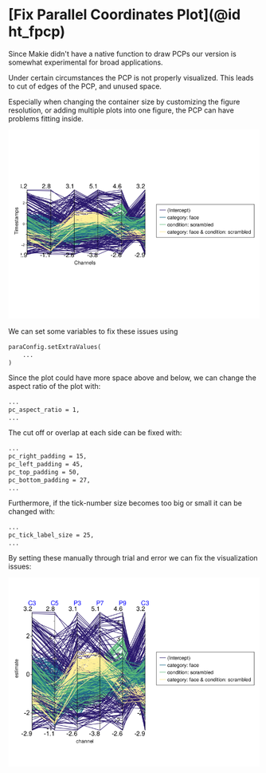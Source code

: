 # [Fix Parallel Coordinates Plot](@id ht_fpcp)

Since Makie didn't have a native function to draw PCPs our version is somewhat experimental for broad applications.

Under certain circumstances the PCP is not properly visualized.
This leads to cut of edges of the PCP, and unused space.

Especially when changing the container size by customizing the figure resolution, or adding multiple plots into one figure, the PCP can have problems fitting inside.

![PCP with cutoff and bad spacing](../images/broken_PCP.png)


We can set some variables to fix these issues using

```
paraConfig.setExtraValues(
    ...
)
```

Since the plot could have more space above and below, we can change the aspect ratio of the plot with:
```
...
pc_aspect_ratio = 1,
...
```

The cut off or overlap at each side can be fixed with:
```
...
pc_right_padding = 15,
pc_left_padding = 45,
pc_top_padding = 50,
pc_bottom_padding = 27,
...
```

Furthermore, if the tick-number size becomes too big or small it can be changed with:
```
...
pc_tick_label_size = 25,
...
```

By setting these manually through trial and error we can fix the visualization issues:


![Fixed PCP](../images/fixed_PCP.png)